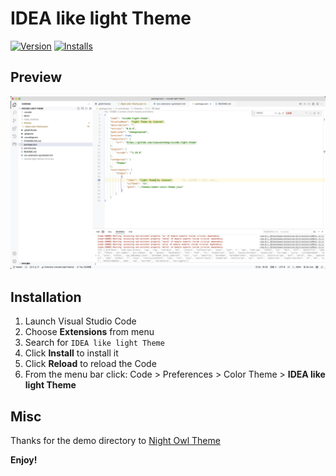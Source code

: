 # IDEA like light Theme

[![Version](https://vsmarketplacebadge.apphb.com/version/karsany.vscode-ideal-theme.svg)](https://marketplace.visualstudio.com/items?itemName=karsany.vscode-ideal-theme)
[![Installs](https://vsmarketplacebadge.apphb.com/installs/karsany.vscode-ideal-theme.svg)](https://marketplace.visualstudio.com/items?itemName=karsany.vscode-ideal-theme)

## Preview

![Preview](preview.jpg)

## Installation

1. Launch Visual Studio Code
2. Choose __Extensions__ from menu
3. Search for `IDEA like light Theme`
4. Click __Install__ to install it
5. Click __Reload__ to reload the Code
6. From the menu bar click: Code > Preferences > Color Theme > __IDEA like light Theme__

## Misc

Thanks for the demo directory to [Night Owl Theme](https://github.com/sdras/night-owl-vscode-theme)

**Enjoy!**
